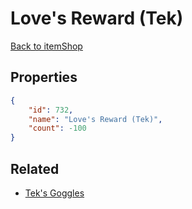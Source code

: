 # Love's Reward (Tek)

<no description available>

[Back to itemShop](../item-shops.md)

## Properties

```json
{
    "id": 732,
    "name": "Love's Reward (Tek)",
    "count": -100
}
```

## Related

- [Tek's Goggles](../items/20807-tek-s-goggles.md)

